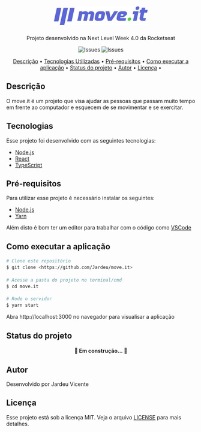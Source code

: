 <h1 align="center">
  <img src="Logo.png">
</h1>

<p align="center">Projeto desenvolvido na Next Level Week 4.0 da Rocketseat</p>

<p align="center">
  <img alt="Issues" src="https://img.shields.io/github/issues/Jardeu/move.it">
  <img alt="Issues" src="https://img.shields.io/github/license/Jardeu/move.it">
</p>

<p align="center">
 <a href="#descricao">Descrição</a> •
 <a href="#tecnologias">Tecnologias Utilizadas</a> • 
 <a href="#requisitos">Pré-requisitos</a> • 
 <a href="#como-executar">Como executar a aplicação</a> • 
 <a href="#status">Status do projeto</a> • 
 <a href="#autor">Autor</a> • 
 <a href="#licenca">Licença</a> • 
</p>

## Descrição
O move.it é um projeto que visa ajudar as pessoas que passam muito tempo em frente ao computador e esquecem
de se movimentar e se exercitar.

## Tecnologias
Esse projeto foi desenvolvido com as seguintes tecnologias:

- [Node.js](https://nodejs.org/en/)
- [React](https://pt-br.reactjs.org/)
- [TypeScript](https://www.typescriptlang.org/)

## Pré-requisitos
Para utilizar esse projeto é necessário instalar os seguintes:

- <a href="https://nodejs.org/">Node.js</a>
- <a href="https://classic.yarnpkg.com/">Yarn</a>

Além disto é bom ter um editor para trabalhar com o código como [VSCode](https://code.visualstudio.com/)

## Como executar a aplicação

```bash
# Clone este repositório
$ git clone <https://github.com/Jardeu/move.it>

# Acesse a pasta do projeto no terminal/cmd
$ cd move.it

# Rode o servidor
$ yarn start

```
Abra http://localhost:3000 no navegador para visualisar a aplicação

## Status do projeto
<h4 align="center"> 
	🚧  Em construção...  🚧
</h4>

## Autor
Desenvolvido por Jardeu Vicente

## Licença
Esse projeto está sob a licença MIT. Veja o arquivo [LICENSE](license) para mais detalhes.
